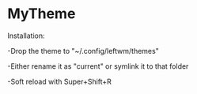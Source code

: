 # MyTheme

Installation:

-Drop the theme to "~/.config/leftwm/themes"

-Either rename it as "current" or symlink it to that folder

-Soft reload with Super+Shift+R
